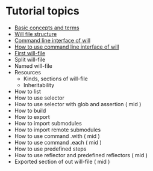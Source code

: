 # Tutorial topics

- [Basic concepts and terms](Concepts.urk.md)
- [Will file structure](WillFileFtructure.md)
- [Command line interface of will](CommandLineInterfaceOfWill.ukr.md)
- [How to use command line interface of will](...)
- [First will-file](FirstWillFile.md)
- Split will-file
- Named will-file
- Resources
  - Kinds, sections of will-file
  - Inheritability
- How to list
- How to use selector
- How to use selector with glob and assertion ( mid )
- How to build
- How to export
- How to import submodules
- How to import remote submodules
- How to use command .with ( mid )
- How to use command .each ( mid )
- How to use predefined steps
- How to use reflector and predefined reflectors ( mid )
- Exported section of out will-file ( mid )
